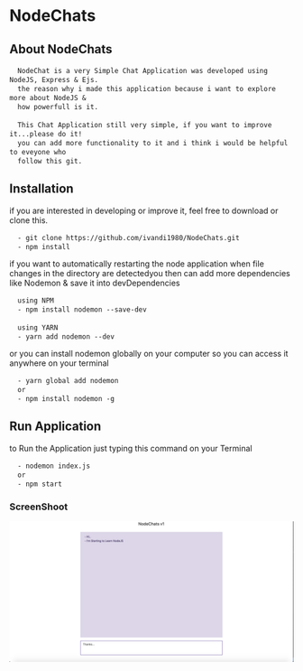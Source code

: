 # NodeChats

## About NodeChats

      NodeChat is a very Simple Chat Application was developed using NodeJS, Express & Ejs.
      the reason why i made this application because i want to explore more about NodeJS &
      how powerfull is it.
      
      This Chat Application still very simple, if you want to improve it...please do it!
      you can add more functionality to it and i think i would be helpful to eveyone who
      follow this git.


## Installation

if you are interested in developing or improve it, feel free to download or clone this.

      - git clone https://github.com/ivandi1980/NodeChats.git
      - npm install

if you want to automatically restarting the node application when file changes in the directory 
are detectedyou then can add more dependencies like Nodemon & save it into devDependencies
      
      using NPM
      - npm install nodemon --save-dev
      
      using YARN
      - yarn add nodemon --dev
      
or you can install nodemon globally on your computer so you can access it anywhere on your terminal

      - yarn global add nodemon
      or
      - npm install nodemon -g

## Run Application

to Run the Application just typing this command on your Terminal

      - nodemon index.js
      or
      - npm start

### ScreenShoot

![Dashboard](public/img/captured.png "This is the Home chat's captured")
